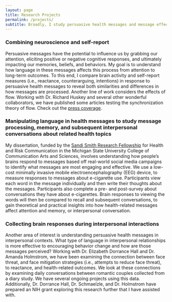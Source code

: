 ```yaml
---
layout: page
title: Research Projects
permalink: /projects/
subtitle: Broadly, I study persuasive health messages and message effects on memory and health beahviors
---
```



### Combining neuroscience and self-report 
Persuasive messages have the potential to influence us by grabbing our attention, eliciting positive or negative cognitive responses, and ultimately impacting our memories, beliefs, and behaviors. My goal is to understand how language in these messages affects this process from attention to long-term outcomes. To this end, I compare brain activity and self-report measures (i.e., reactance, counterarguing, intentions) in response to persuasive health messages to reveal both similarities and differences in how messages are processed. Another line of work considers the effects of flow. Working with Dr. Richard Huskey and several other wonderful collaborators, we have published some articles testing the synchronization theory of flow. Check out the [press coverage](https://www.ucdavis.edu/curiosity/news/study-looks-brain-flow-and-how-people-achieve-it).

### Manipulating language in health messages to study message processing, memory, and subsequent interpersonal conversations about related health topics

My dissertation, funded by the [Sandi Smith Research Fellowship](https://hrcc.cas.msu.edu/student/ssrf/index.html) for Health and Risk Communication in the Michigan State University College of Communication Arts and Sciences, involves understanding how people’s brains respond to messages based off real-world social media campaigns to identify what messages are most engaging and effective. We use a low-cost minimally invasive mobile electroencephalography (EEG) device, to measure responses to messages about e-cigarette use. Participants view each word in the message individually and then write their thoughts about the messages. Participants also complete a pre- and post-survey about conversations they have about e-cigarettes. Brain responses to viewing the words will then be compared to recall and subsequent conversations, to gain theoretical and practical insights into how health-related messages affect attention and memory, or interpersonal conversation. 

### Collecting brain responses during interpersonal interactions

Another area of interest is understanding persuasive health messages in interpersonal contexts. What type of language in interpersonal relationships is more effective to encouraging behavior change and how are those messages perceived? Working with Dr. Elizabeth Dorrance Hall and Dr. Amanda Holmstrom, we have been examining the connection between face threat, and face mitigation strategies (i.e., attempts to reduce face threat), to reactance, and health-related outcomes. We look at these connections by examining daily conversations between romantic couples collected from a diary study. We have several ongoing projects using this data. Additionally, Dr. Dorrance Hall, Dr. Schmaelzle, and Dr. Holmstrom have prepared an NIH grant exploring this research further that I have assisted with.
